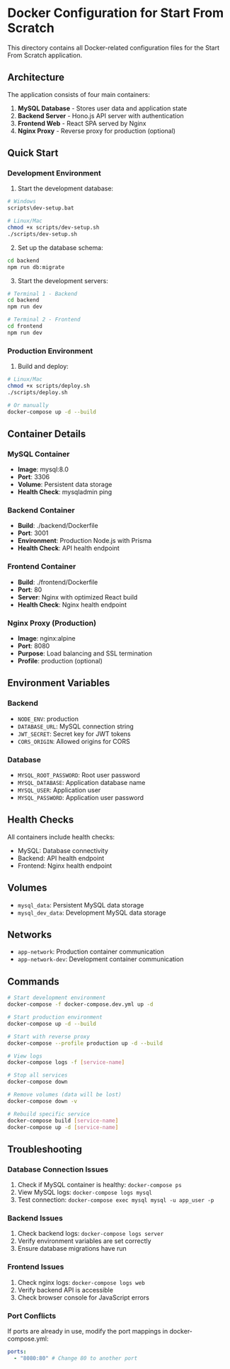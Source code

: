 # Docker Configuration for Start From Scratch

This directory contains all Docker-related configuration files for the Start From Scratch application.

## Architecture

The application consists of four main containers:

1. **MySQL Database** - Stores user data and application state
2. **Backend Server** - Hono.js API server with authentication
3. **Frontend Web** - React SPA served by Nginx
4. **Nginx Proxy** - Reverse proxy for production (optional)

## Quick Start

### Development Environment

1. Start the development database:

```bash
# Windows
scripts\dev-setup.bat

# Linux/Mac
chmod +x scripts/dev-setup.sh
./scripts/dev-setup.sh
```

2. Set up the database schema:

```bash
cd backend
npm run db:migrate
```

3. Start the development servers:

```bash
# Terminal 1 - Backend
cd backend
npm run dev

# Terminal 2 - Frontend
cd frontend
npm run dev
```

### Production Environment

1. Build and deploy:

```bash
# Linux/Mac
chmod +x scripts/deploy.sh
./scripts/deploy.sh

# Or manually
docker-compose up -d --build
```

## Container Details

### MySQL Container

- **Image**: mysql:8.0
- **Port**: 3306
- **Volume**: Persistent data storage
- **Health Check**: mysqladmin ping

### Backend Container

- **Build**: ./backend/Dockerfile
- **Port**: 3001
- **Environment**: Production Node.js with Prisma
- **Health Check**: API health endpoint

### Frontend Container

- **Build**: ./frontend/Dockerfile
- **Port**: 80
- **Server**: Nginx with optimized React build
- **Health Check**: Nginx health endpoint

### Nginx Proxy (Production)

- **Image**: nginx:alpine
- **Port**: 8080
- **Purpose**: Load balancing and SSL termination
- **Profile**: production (optional)

## Environment Variables

### Backend

- `NODE_ENV`: production
- `DATABASE_URL`: MySQL connection string
- `JWT_SECRET`: Secret key for JWT tokens
- `CORS_ORIGIN`: Allowed origins for CORS

### Database

- `MYSQL_ROOT_PASSWORD`: Root user password
- `MYSQL_DATABASE`: Application database name
- `MYSQL_USER`: Application user
- `MYSQL_PASSWORD`: Application user password

## Health Checks

All containers include health checks:

- MySQL: Database connectivity
- Backend: API health endpoint
- Frontend: Nginx health endpoint

## Volumes

- `mysql_data`: Persistent MySQL data storage
- `mysql_dev_data`: Development MySQL data storage

## Networks

- `app-network`: Production container communication
- `app-network-dev`: Development container communication

## Commands

```bash
# Start development environment
docker-compose -f docker-compose.dev.yml up -d

# Start production environment
docker-compose up -d --build

# Start with reverse proxy
docker-compose --profile production up -d --build

# View logs
docker-compose logs -f [service-name]

# Stop all services
docker-compose down

# Remove volumes (data will be lost)
docker-compose down -v

# Rebuild specific service
docker-compose build [service-name]
docker-compose up -d [service-name]
```

## Troubleshooting

### Database Connection Issues

1. Check if MySQL container is healthy: `docker-compose ps`
2. View MySQL logs: `docker-compose logs mysql`
3. Test connection: `docker-compose exec mysql mysql -u app_user -p`

### Backend Issues

1. Check backend logs: `docker-compose logs server`
2. Verify environment variables are set correctly
3. Ensure database migrations have run

### Frontend Issues

1. Check nginx logs: `docker-compose logs web`
2. Verify backend API is accessible
3. Check browser console for JavaScript errors

### Port Conflicts

If ports are already in use, modify the port mappings in docker-compose.yml:

```yaml
ports:
  - "8080:80" # Change 80 to another port
```
